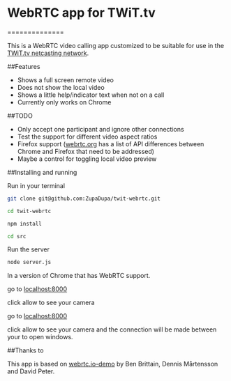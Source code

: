 # WebRTC app for TWiT.tv
==============

This is a WebRTC video calling app customized to be suitable for use in the [TWiT.tv netcasting network](http://twit.tv/).

##Features

* Shows a full screen remote video
* Does not show the local video
* Shows a little help/indicator text when not on a call
* Currently only works on Chrome

##TODO

* Only accept one participant and ignore other connections
* Test the support for different video aspect ratios
* Firefox support ([webrtc.org](http://www.webrtc.org/interop) has a list of API differences between Chrome and Firefox that need to be addressed)
* Maybe a control for toggling local video preview

##Installing and running

Run in your terminal

```bash 
git clone git@github.com:ZupaDupa/twit-webrtc.git
```

```bash 
cd twit-webrtc
```

```bash 
npm install
```

```bash 
cd src
```

Run the server
```bash 
node server.js
```


In a version of Chrome that has WebRTC support.

go to [localhost:8000](http://localhost:9000)

click allow to see your camera

go to [localhost:8000](http://localhost:9000)

click allow to see your camera and the connection will be made between your to open windows.


##Thanks to

This app is based on [webrtc.io-demo](https://github.com/webRTC/webrtc.io-demo) by Ben Brittain, Dennis Mårtensson and David Peter.
